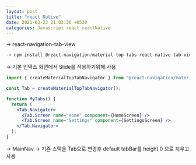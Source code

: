 ```yaml
---
layout: post
title: "react Native"
date: 2021-03-23 21:03:36 +0530
categories: Javascript react reactNative
---
```


→ react-navigation-tab-view

```jsx
-> npm install @react-navigation/material-top-tabs react-native-tab-view@^2.16.0
```

→ 기본 인덱스 화면에서 Slide를 적용하기위해 사용

```jsx
import { createMaterialTopTabNavigator } from "@react-navigation/material-top-tabs";

const Tab = createMaterialTopTabNavigator();

function MyTabs() {
  return (
    <Tab.Navigator>
      <Tab.Screen name="Home" component={HomeScreen} />
      <Tab.Screen name="Settings" component={SettingsScreen} />
    </Tab.Navigator>
  );
}
```

→ MainNav → 기존 스택을 Tab으로 변경후 default tabBar를 height 0 으로 지우고 사용
